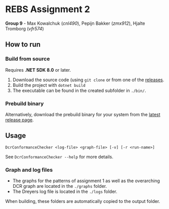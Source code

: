 # REBS Assignment 2

**Group 9** - Max Kowalchuk (*cnl490*), Pepijn Bakker (*zmx912*), Hjalte Tromborg (*vfr574*) 

## How to run
### Build from source
Requires **.NET SDK 8.0** or later.

1. Download the source code (using `git clone` or from one of the [releases](https://github.com/peppidesu/rebs-assignment-2/releases).
2. Build the project with `dotnet build`
3. The executable can be found in the created subfolder in `./bin/`.

### Prebuild binary
Alternatively, download the prebuild binary for your system from the [latest release page](https://github.com/peppidesu/rebs-assignment-2/releases/latest).

## Usage
```
DcrConformanceChecker <log-file> <graph-file> [-v] [-r <run-name>]
```
See `DcrConformanceChecker --help` for more details.

### Graph and log files
- The graphs for the patterns of assignment 1 as well as the overarching DCR graph are located in the `./graphs` folder.
- The Dreyers log file is located in the `./logs` folder.

When building, these folders are automatically copied to the output folder.
